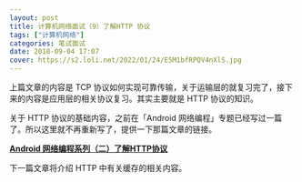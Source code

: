 ```yaml
---
layout: post
title: 计算机网络面试（9）了解HTTP 协议
tags: ["计算机网络"]
categories: 笔试面试
date: 2018-09-04 17:07
cover: https://s2.loli.net/2022/01/24/E5M1bfRPQV4nXlS.jpg
---
```


上篇文章的内容是 TCP 协议如何实现可靠传输，关于运输层的就复习完了，接下来的内容是应用层的相关协议复习。其实主要就是 HTTP 协议的知识。

关于 HTTP 协议的基础内容，之前在「Android 网络编程」专题已经写过一篇了。所以这里就不再重新写了，提供一下那篇文章的链接。

[**Android 网络编程系列（二）了解HTTP协议**](https://lixiaoyu.cc/2017/10/12/android-network-2-http/)

下一篇文章将介绍 HTTP 中有关缓存的相关内容。

